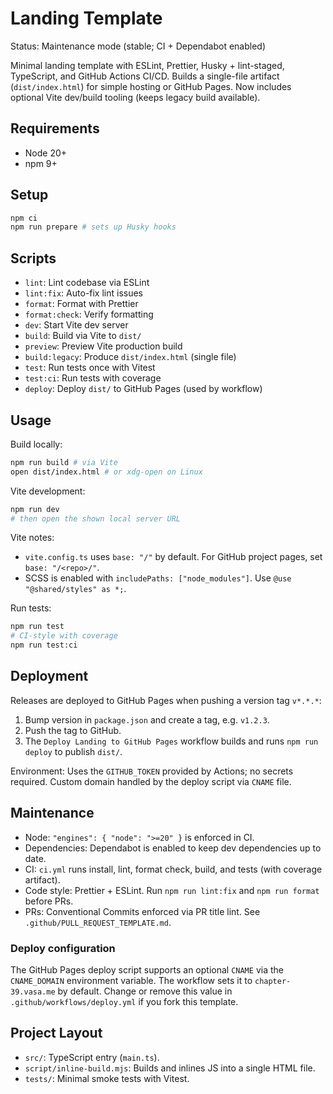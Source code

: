 # Landing Template

Status: Maintenance mode (stable; CI + Dependabot enabled)

Minimal landing template with ESLint, Prettier, Husky + lint-staged, TypeScript, and GitHub Actions CI/CD. Builds a single-file artifact (`dist/index.html`) for simple hosting or GitHub Pages.
Now includes optional Vite dev/build tooling (keeps legacy build available).

## Requirements

- Node 20+
- npm 9+

## Setup

```bash
npm ci
npm run prepare # sets up Husky hooks
```

## Scripts

- `lint`: Lint codebase via ESLint
- `lint:fix`: Auto-fix lint issues
- `format`: Format with Prettier
- `format:check`: Verify formatting
- `dev`: Start Vite dev server
- `build`: Build via Vite to `dist/`
- `preview`: Preview Vite production build
- `build:legacy`: Produce `dist/index.html` (single file)
- `test`: Run tests once with Vitest
- `test:ci`: Run tests with coverage
- `deploy`: Deploy `dist/` to GitHub Pages (used by workflow)

## Usage

Build locally:

```bash
npm run build # via Vite
open dist/index.html # or xdg-open on Linux
```

Vite development:

```bash
npm run dev
# then open the shown local server URL
```

Vite notes:

- `vite.config.ts` uses `base: "/"` by default. For GitHub project pages, set `base: "/<repo>/"`.
- SCSS is enabled with `includePaths: ["node_modules"]`. Use `@use "@shared/styles" as *;`.

Run tests:

```bash
npm run test
# CI-style with coverage
npm run test:ci
```

## Deployment

Releases are deployed to GitHub Pages when pushing a version tag `v*.*.*`:

1. Bump version in `package.json` and create a tag, e.g. `v1.2.3`.
2. Push the tag to GitHub.
3. The `Deploy Landing to GitHub Pages` workflow builds and runs `npm run deploy` to publish `dist/`.

Environment: Uses the `GITHUB_TOKEN` provided by Actions; no secrets required. Custom domain handled by the deploy script via `CNAME` file.

## Maintenance

- Node: `"engines": { "node": ">=20" }` is enforced in CI.
- Dependencies: Dependabot is enabled to keep dev dependencies up to date.
- CI: `ci.yml` runs install, lint, format check, build, and tests (with coverage artifact).
- Code style: Prettier + ESLint. Run `npm run lint:fix` and `npm run format` before PRs.
- PRs: Conventional Commits enforced via PR title lint. See `.github/PULL_REQUEST_TEMPLATE.md`.

### Deploy configuration

The GitHub Pages deploy script supports an optional `CNAME` via the `CNAME_DOMAIN` environment variable. The workflow sets it to `chapter-39.vasa.me` by default. Change or remove this value in `.github/workflows/deploy.yml` if you fork this template.

## Project Layout

- `src/`: TypeScript entry (`main.ts`).
- `script/inline-build.mjs`: Builds and inlines JS into a single HTML file.
- `tests/`: Minimal smoke tests with Vitest.
